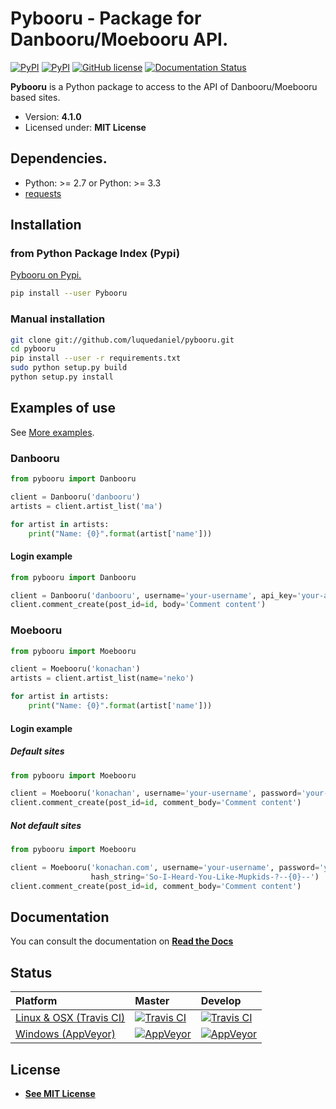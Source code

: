 # Pybooru - Package for Danbooru/Moebooru API.
[![PyPI](https://img.shields.io/pypi/v/Pybooru.svg?style=flat-square)](https://pypi.python.org/pypi/Pybooru/)
[![PyPI](https://img.shields.io/pypi/status/Pybooru.svg?style=flat-square)](https://pypi.python.org/pypi/Pybooru/)
[![GitHub license](https://img.shields.io/badge/license-MIT-blue.svg?style=flat-square)](https://raw.githubusercontent.com/LuqueDaniel/pybooru/master/LICENSE)
[![Documentation Status](https://readthedocs.org/projects/pybooru/badge/?version=stable)](http://pybooru.readthedocs.io/en/stable/?badge=stable)

**Pybooru** is a Python package to access to the API of Danbooru/Moebooru based sites.

- Version: **4.1.0**
- Licensed under: **MIT License**

## Dependencies.
- Python: >= 2.7 or Python: >= 3.3
- [requests](http://docs.python-requests.org/en/latest/)

## Installation
### from Python Package Index (Pypi)
[Pybooru on Pypi.](https://pypi.python.org/pypi/Pybooru/)

```bash
pip install --user Pybooru
```

### Manual installation
```bash
git clone git://github.com/luquedaniel/pybooru.git
cd pybooru
pip install --user -r requirements.txt
sudo python setup.py build
python setup.py install
```

## Examples of use
See [More examples](https://github.com/LuqueDaniel/pybooru/tree/master/examples).

### Danbooru
```python
from pybooru import Danbooru

client = Danbooru('danbooru')
artists = client.artist_list('ma')

for artist in artists:
    print("Name: {0}".format(artist['name']))
```

#### Login example
```python
from pybooru import Danbooru

client = Danbooru('danbooru', username='your-username', api_key='your-apikey')
client.comment_create(post_id=id, body='Comment content')
```

### Moebooru
```python
from pybooru import Moebooru

client = Moebooru('konachan')
artists = client.artist_list(name='neko')

for artist in artists:
    print("Name: {0}".format(artist['name']))
```

#### Login example
##### Default sites
```python
from pybooru import Moebooru

client = Moebooru('konachan', username='your-username', password='your-password')
client.comment_create(post_id=id, comment_body='Comment content')
```

##### Not default sites
```python
from pybooru import Moebooru

client = Moebooru('konachan.com', username='your-username', password='your-password',
                  hash_string='So-I-Heard-You-Like-Mupkids-?--{0}--')
client.comment_create(post_id=id, comment_body='Comment content')
```

## Documentation
You can consult the documentation on **[Read the Docs](http://pybooru.readthedocs.io/)**

## Status
| Platform       | Master         | Develop |
| :------------- | :------------- | :------- |
| [Linux & OSX (Travis CI)](https://travis-ci.org/LuqueDaniel/pybooru) | [![Travis CI](https://travis-ci.org/LuqueDaniel/pybooru.svg?branch=master)](https://travis-ci.org/LuqueDaniel/pybooru) | [![Travis CI](https://travis-ci.org/LuqueDaniel/pybooru.svg?branch=develop)](https://travis-ci.org/LuqueDaniel/pybooru) |
| [Windows (AppVeyor)](https://ci.appveyor.com/project/LuqueDaniel/pybooru) | [![AppVeyor](https://img.shields.io/appveyor/ci/luquedaniel/pybooru.svg)](https://ci.appveyor.com/project/LuqueDaniel/pybooru) | [![AppVeyor](https://img.shields.io/appveyor/ci/luquedaniel/pybooru/develop.svg)](https://ci.appveyor.com/project/LuqueDaniel/pybooru) |

## License
- **[See MIT License](https://github.com/LuqueDaniel/pybooru/blob/master/LICENSE)**
